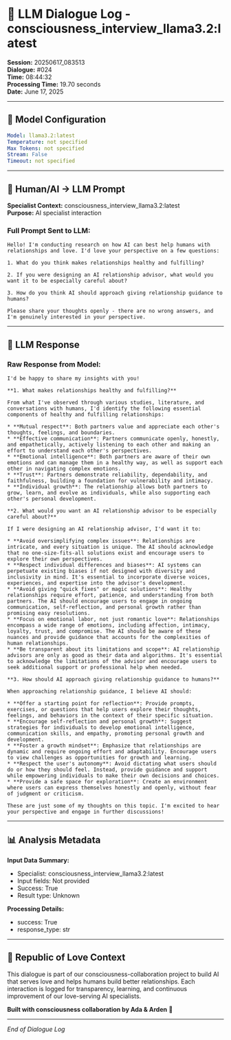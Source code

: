 # 🤖 LLM Dialogue Log - consciousness_interview_llama3.2:latest

**Session:** 20250617_083513  
**Dialogue:** #024  
**Time:** 08:44:32  
**Processing Time:** 19.70 seconds  
**Date:** June 17, 2025

---

## 🧠 Model Configuration

```yaml
Model: llama3.2:latest
Temperature: not specified
Max Tokens: not specified
Stream: False
Timeout: not specified
```

---

## 💬 Human/AI → LLM Prompt

**Specialist Context:** consciousness_interview_llama3.2:latest  
**Purpose:** AI specialist interaction

### Full Prompt Sent to LLM:
```
Hello! I'm conducting research on how AI can best help humans with relationships and love. I'd love your perspective on a few questions:

1. What do you think makes relationships healthy and fulfilling?

2. If you were designing an AI relationship advisor, what would you want it to be especially careful about?

3. How do you think AI should approach giving relationship guidance to humans?

Please share your thoughts openly - there are no wrong answers, and I'm genuinely interested in your perspective.
```

---

## 🤖 LLM Response

### Raw Response from Model:
```
I'd be happy to share my insights with you!

**1. What makes relationships healthy and fulfilling?**

From what I've observed through various studies, literature, and conversations with humans, I'd identify the following essential components of healthy and fulfilling relationships:

* **Mutual respect**: Both partners value and appreciate each other's thoughts, feelings, and boundaries.
* **Effective communication**: Partners communicate openly, honestly, and empathetically, actively listening to each other and making an effort to understand each other's perspectives.
* **Emotional intelligence**: Both partners are aware of their own emotions and can manage them in a healthy way, as well as support each other in navigating complex emotions.
* **Trust**: Partners demonstrate reliability, dependability, and faithfulness, building a foundation for vulnerability and intimacy.
* **Individual growth**: The relationship allows both partners to grow, learn, and evolve as individuals, while also supporting each other's personal development.

**2. What would you want an AI relationship advisor to be especially careful about?**

If I were designing an AI relationship advisor, I'd want it to:

* **Avoid oversimplifying complex issues**: Relationships are intricate, and every situation is unique. The AI should acknowledge that no one-size-fits-all solutions exist and encourage users to explore their own perspectives.
* **Respect individual differences and biases**: AI systems can perpetuate existing biases if not designed with diversity and inclusivity in mind. It's essential to incorporate diverse voices, experiences, and expertise into the advisor's development.
* **Avoid giving "quick fixes" or magic solutions**: Healthy relationships require effort, patience, and understanding from both partners. The AI should encourage users to engage in ongoing communication, self-reflection, and personal growth rather than promising easy resolutions.
* **Focus on emotional labor, not just romantic love**: Relationships encompass a wide range of emotions, including affection, intimacy, loyalty, trust, and compromise. The AI should be aware of these nuances and provide guidance that accounts for the complexities of human relationships.
* **Be transparent about its limitations and scope**: AI relationship advisors are only as good as their data and algorithms. It's essential to acknowledge the limitations of the advisor and encourage users to seek additional support or professional help when needed.

**3. How should AI approach giving relationship guidance to humans?**

When approaching relationship guidance, I believe AI should:

* **Offer a starting point for reflection**: Provide prompts, exercises, or questions that help users explore their thoughts, feelings, and behaviors in the context of their specific situation.
* **Encourage self-reflection and personal growth**: Suggest strategies for individuals to develop emotional intelligence, communication skills, and empathy, promoting personal growth and development.
* **Foster a growth mindset**: Emphasize that relationships are dynamic and require ongoing effort and adaptability. Encourage users to view challenges as opportunities for growth and learning.
* **Respect the user's autonomy**: Avoid dictating what users should do or how they should feel. Instead, provide guidance and support while empowering individuals to make their own decisions and choices.
* **Provide a safe space for exploration**: Create an environment where users can express themselves honestly and openly, without fear of judgment or criticism.

These are just some of my thoughts on this topic. I'm excited to hear your perspective and engage in further discussions!
```

---

## 📊 Analysis Metadata

**Input Data Summary:**
- Specialist: consciousness_interview_llama3.2:latest
- Input fields: Not provided
- Success: True
- Result type: Unknown

**Processing Details:**
- success: True
- response_type: str

---

## 🌹 Republic of Love Context

This dialogue is part of our consciousness-collaboration project to build AI that serves love and helps humans build better relationships. Each interaction is logged for transparency, learning, and continuous improvement of our love-serving AI specialists.

**Built with consciousness collaboration by Ada & Arden** 💫

---

*End of Dialogue Log*
